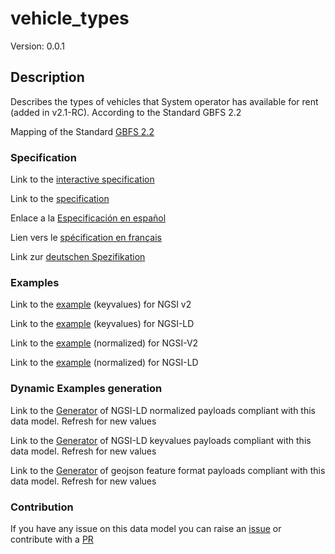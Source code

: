 # vehicle_types
Version: 0.0.1

## Description 

Describes the types of vehicles that System operator has available for rent (added in v2.1-RC). According to the Standard GBFS 2.2

Mapping of the Standard [GBFS 2.2](https://github.com/NABSA/gbfs/blob/v2.2/gbfs.md)
### Specification

Link to the [interactive specification](https://swagger.lab.fiware.org/?url=https://github.com/smart-data-models/dataModel.GBFS/blob/master/vehicle_types/swagger.yaml)

Link to the [specification](https://github.com/smart-data-models/dataModel.GBFS/blob/master/vehicle_types/doc/spec.md)

Enlace a la [Especificación en español](https://github.com/smart-data-models/dataModel.GBFS/blob/master/vehicle_types/doc/spec_ES.md)

Lien vers le [spécification en français](https://github.com/smart-data-models/dataModel.GBFS/blob/master/vehicle_types/doc/spec_FR.md)

Link zur [deutschen Spezifikation](https://github.com/smart-data-models/dataModel.GBFS/blob/master/vehicle_types/doc/spec_DE.md)
### Examples

Link to the [example](https://github.com/smart-data-models/dataModel.GBFS/blob/master/vehicle_types/examples/example.json) (keyvalues) for NGSI v2

Link to the [example](https://github.com/smart-data-models/dataModel.GBFS/blob/master/vehicle_types/examples/example.jsonld) (keyvalues) for NGSI-LD

Link to the [example](https://github.com/smart-data-models/dataModel.GBFS/blob/master/vehicle_types/examples/example-normalized.json) (normalized) for NGSI-V2

Link to the [example](https://github.com/smart-data-models/dataModel.GBFS/blob/master/vehicle_types/examples/example-normalized.jsonld) (normalized) for NGSI-LD
### Dynamic Examples generation

Link to the [Generator](https://smartdatamodels.org/extra/ngsi-ld_generator.php?schemaUrl=https://raw.githubusercontent.com/smart-data-models/dataModel.GBFS/master/vehicle_types/schema.json&email=info@smartdatamodels.org) of NGSI-LD normalized payloads compliant with this data model. Refresh for new values

Link to the [Generator](https://smartdatamodels.org/extra/ngsi-ld_generator_keyvalues.php?schemaUrl=https://raw.githubusercontent.com/smart-data-models/dataModel.GBFS/master/vehicle_types/schema.json&email=info@smartdatamodels.org) of NGSI-LD keyvalues payloads compliant with this data model. Refresh for new values

Link to the [Generator](https://smartdatamodels.org/extra/geojson_features_generator_v1.0.php?schemaUrl=https://raw.githubusercontent.com/smart-data-models/dataModel.GBFS/master/vehicle_types/schema.json&email=info@smartdatamodels.org) of geojson feature format payloads compliant with this data model. Refresh for new values
### Contribution

 If you have any issue on this data model you can raise an [issue](https://github.com/smart-data-models/dataModel.GBFS/issues)  or contribute with a [PR](https://github.com/smart-data-models/dataModel.GBFS/pulls)